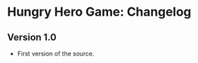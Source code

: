 Hungry Hero Game: Changelog
===========================

Version 1.0
-----------

* First version of the source.
